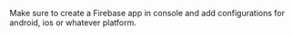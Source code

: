 Make sure to create a Firebase app in console and add configurations for android, ios or whatever platform.
